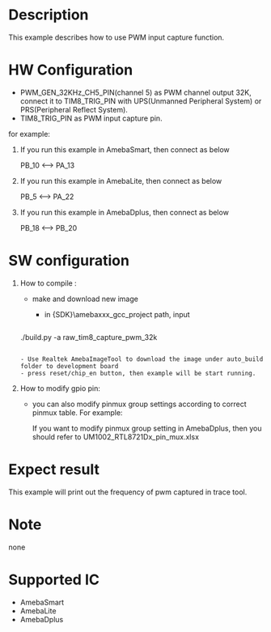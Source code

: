 # Description
This example describes how to use PWM input capture function.

# HW Configuration

  - PWM_GEN_32KHz_CH5_PIN(channel 5) as PWM channel output 32K, connect it to TIM8_TRIG_PIN with UPS(Unmanned Peripheral System) or PRS(Peripheral Reflect System).
  - TIM8_TRIG_PIN as PWM input capture pin.

  for example:

1. If you run this example in AmebaSmart, then connect as below
   
   PB_10 <--> PA_13

2. If you run this example in AmebaLite, then connect as below
   
   PB_5 <--> PA_22

3. If you run this example in AmebaDplus, then connect as below
   
   PB_18 <--> PB_20

# SW configuration
1. How to compile :

   - make and download new image

     - in {SDK}\amebaxxx_gcc_project path, input
   
     ```shell
    ./build.py -a raw_tim8_capture_pwm_32k
     ```

     - Use Realtek AmebaImageTool to download the image under auto_build folder to development board
     - press reset/chip_en button, then example will be start running.

2. How to modify gpio pin:

   - you can also modify pinmux group settings according to correct pinmux table. For example: 

     If you want to modify pinmux group setting in AmebaDplus, then you should refer to UM1002_RTL8721Dx_pin_mux.xlsx

# Expect result
This example will print out the frequency of pwm captured in trace tool.

# Note
none

# Supported IC

  - AmebaSmart
  - AmebaLite
  - AmebaDplus
